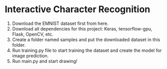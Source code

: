 # Interactive Character Recognition
1. Download the EMNIST dataset first from here. 
2. Download all dependencies for this project: Keras, tensorflow-gpu, Flask, OpenCV, etc.
3. Create a folder named samples and put the downloaded dataset in this folder.
4. Run training.py file to start training the dataset and create the model for image prediction.
5. Run main.py and start drawing!

